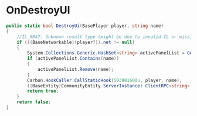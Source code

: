 <Badge type="danger" text="Carbon Compatible"/><Badge type="warning" text="Oxide Compatible"/>
# OnDestroyUI
```csharp
public static bool DestroyUi(BasePlayer player, string name)
{
	//IL_0047: Unknown result type (might be due to invalid IL or missing references)
	if (((BaseNetworkable)(player?)).net != null)
	{
		System.Collections.Generic.HashSet<string> activePanelList = GetActivePanelList(player);
		if (activePanelList.Contains(name))
		{
			activePanelList.Remove(name);
		}
		Carbon.HookCaller.CallStaticHook(503981600u, player, name);
		((BaseEntity)CommunityEntity.ServerInstance).ClientRPC<string>(RpcTarget.Player("DestroyUI", player), name);
		return true;
	}
	return false;
}

```
